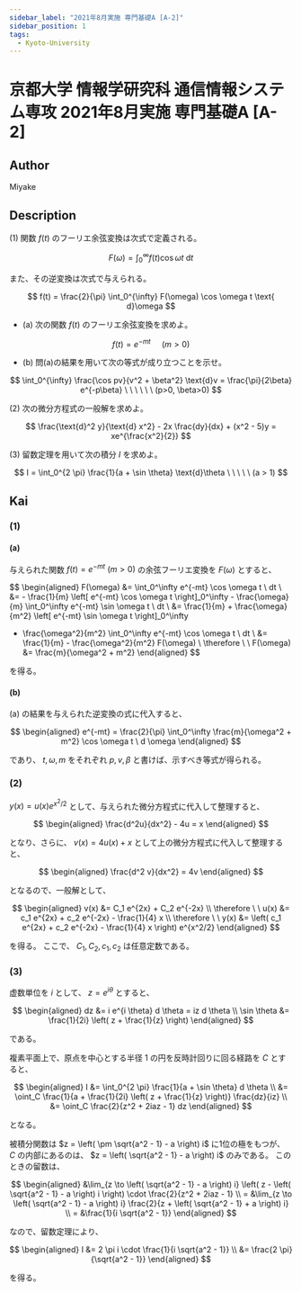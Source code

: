 ```yaml
---
sidebar_label: "2021年8月実施 専門基礎A [A-2]"
sidebar_position: 1
tags:
  - Kyoto-University
---
```

# 京都大学 情報学研究科 通信情報システム専攻 2021年8月実施 専門基礎A \[A-2\]

## **Author**
Miyake

## **Description**
(1) 関数 $f(t)$ のフーリエ余弦変換は次式で定義される。 

$$
F(\omega) = \int_0^{\infty} f(t) \cos \omega t \text{ d}t
$$

また、その逆変換は次式で与えられる。

$$
f(t) = \frac{2}{\pi} \int_0^{\infty} F(\omega) \cos \omega t \text{ d}\omega
$$

- (a) 次の関数 $f(t)$ のフーリエ余弦変換を求めよ。 

$$
f(t) = e^{-mt}\ \ \ \ \ (m > 0)
$$

- (b) 問(a)の結果を用いて次の等式が成り立つことを示せ。

$$
\int_0^{\infty} \frac{\cos pv}{v^2 + \beta^2} \text{d}v = \frac{\pi}{2\beta} e^{-p\beta} \ \ \ \ \ \ (p>0, \beta>0)
$$

(2) 次の微分方程式の一般解を求めよ。

$$
\frac{\text{d}^2 y}{\text{d} x^2} - 2x \frac{dy}{dx} + (x^2 - 5)y = xe^{\frac{x^2}{2}}
$$

(3) 留数定理を用いて次の積分 $I$ を求めよ。

$$
I = \int_0^{2 \pi} \frac{1}{a + \sin \theta} \text{d}\theta \ \ \ \ \ (a > 1)
$$

## **Kai**
### (1)
#### (a)
与えられた関数 $f(t) = e^{-mt} \ (m \gt 0)$ の余弦フーリエ変換を $F(\omega)$ とすると、

$$
\begin{aligned}
F(\omega)
&= \int_0^\infty e^{-mt} \cos \omega t \ dt
\\
&= - \frac{1}{m} \left[ e^{-mt} \cos \omega t \right]_0^\infty - \frac{\omega}{m} \int_0^\infty e^{-mt} \sin \omega t \ dt
\\
&= \frac{1}{m} + \frac{\omega}{m^2} \left[ e^{-mt} \sin \omega t \right]_0^\infty
- \frac{\omega^2}{m^2} \int_0^\infty e^{-mt} \cos \omega t \ dt
\\
&= \frac{1}{m} - \frac{\omega^2}{m^2} F(\omega)
\\
\therefore \ \ 
F(\omega) &= \frac{m}{\omega^2 + m^2}
\end{aligned}
$$

を得る。

#### (b)
(a) の結果を与えられた逆変換の式に代入すると、

$$
\begin{aligned}
e^{-mt} = \frac{2}{\pi} \int_0^\infty \frac{m}{\omega^2 + m^2} \cos \omega t \ d \omega
\end{aligned}
$$

であり、 $t, \omega, m$ をそれぞれ $p, v, \beta$ と書けば、示すべき等式が得られる。

### (2)
$y(x)=u(x) e^{x^2/2}$ として、与えられた微分方程式に代入して整理すると、

$$
\begin{aligned}
\frac{d^2u}{dx^2} - 4u = x
\end{aligned}
$$

となり、さらに、 $v(x)=4u(x)+x$ として上の微分方程式に代入して整理すると、

$$
\begin{aligned}
\frac{d^2 v}{dx^2} = 4v
\end{aligned}
$$

となるので、一般解として、

$$
\begin{aligned}
v(x) &= C_1 e^{2x} + C_2 e^{-2x}
\\
\therefore \ \ 
u(x) &= c_1 e^{2x} + c_2 e^{-2x} - \frac{1}{4} x
\\
\therefore \ \ 
y(x) &= \left( c_1 e^{2x} + c_2 e^{-2x} - \frac{1}{4} x \right) e^{x^2/2}
\end{aligned}
$$

を得る。
ここで、 $C_1, C_2, c_1, c_2$ は任意定数である。

### (3)
虚数単位を $i$ として、 $z=e^{i \theta}$ とすると、

$$
\begin{aligned}
dz &= i e^{i \theta} d \theta = iz d \theta
\\
\sin \theta &= \frac{1}{2i} \left( z + \frac{1}{z} \right)
\end{aligned}
$$

である。

複素平面上で、原点を中心とする半径 $1$ の円を反時計回りに回る経路を $C$ とすると、

$$
\begin{aligned}
I
&= \int_0^{2 \pi} \frac{1}{a + \sin \theta} d \theta
\\
&= \oint_C \frac{1}{a + \frac{1}{2i} \left( z + \frac{1}{z} \right)} \frac{dz}{iz}
\\
&= \oint_C \frac{2}{z^2 + 2iaz - 1} dz
\end{aligned}
$$

となる。

被積分関数は $z = \left( \pm \sqrt{a^2 - 1} - a \right) i$ に1位の極をもつが、
$C$ の内部にあるのは、 $z = \left( \sqrt{a^2 - 1} - a \right) i$ のみである。
このときの留数は、

$$
\begin{aligned}
&\lim_{z \to \left( \sqrt{a^2 - 1} - a \right) i}
\left( z - \left( \sqrt{a^2 - 1} - a \right) i \right) \cdot \frac{2}{z^2 + 2iaz - 1}
\\
= &\lim_{z \to \left( \sqrt{a^2 - 1} - a \right) i}
\frac{2}{z + \left( \sqrt{a^2 - 1} + a \right) i}
\\
= &\frac{1}{i \sqrt{a^2 - 1}}
\end{aligned}
$$

なので、留数定理により、

$$
\begin{aligned}
I
&= 2 \pi i \cdot \frac{1}{i \sqrt{a^2 - 1}}
\\
&= \frac{2 \pi}{\sqrt{a^2 - 1}}
\end{aligned}
$$

を得る。